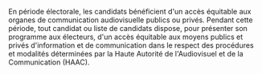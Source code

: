 En période électorale, les candidats bénéficient d'un accès équitable aux organes de communication audiovisuelle publics ou privés.
Pendant cette période, tout candidat ou liste de candidats dispose, pour présenter son programme aux électeurs, d'un accès équitable aux moyens publics et privés d'information et de communication dans le respect des procédures et modalités déterminées par la Haute Autorité de l'Audiovisuel et de la Communication (HAAC).